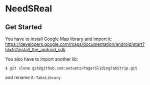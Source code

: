 NeedSReal
=========

Get Started
-----------

You have to install Google Map library and import it: https://developers.google.com/maps/documentation/android/start?hl=fr#install_the_android_sdk

You also have to import another lib:

    $ git clone git@github.com:astuetz/PagerSlidingTabStrip.git

and rename it: `TabsLibrary`
